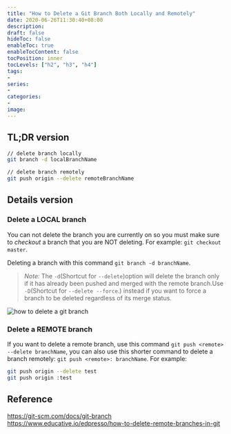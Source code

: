 ```yaml
---
title: "How to Delete a Git Branch Both Locally and Remotely"
date: 2020-06-26T11:30:40+08:00
description:
draft: false
hideToc: false
enableToc: true
enableTocContent: false
tocPosition: inner
tocLevels: ["h2", "h3", "h4"]
tags:
-
series:
-
categories:
-
image:
---
```


## TL;DR version
```bash
// delete branch locally
git branch -d localBranchName

// delete branch remotely
git push origin --delete remoteBranchName
```

## Details version
### Delete a LOCAL branch
You can not delete the branch you are currently on so you must make sure to *checkout* a branch that you are NOT deleting. For example:  `git checkout master`.

Deleting a branch with this command `git branch -d branchName`.

>*Note:* The `-d`(Shortcut for `--delete`)option will delete the branch only if it has already been pushed and merged with the remote branch.Use `-D`(Shortcut for `--delete --force`.) instead if you want to force a branch to be deleted regardless of its merge status.

![how to delete a git branch](/img/git_branch_delete.png "How to Delete a Git Branch Both Locally and Remotely")

### Delete a REMOTE branch
If you want to delete a remote branch, use this command `git push <remote> --delete branchName`, you can also use this shorter command to delete a branch remotely: `git push <remote>: branchName`. For example:
```bash
git push origin --delete test
git push origin :test
```

## Reference
https://git-scm.com/docs/git-branch
https://www.educative.io/edpresso/how-to-delete-remote-branches-in-git